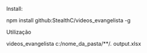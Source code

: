 Install:

npm install github:StealthC/videos_evangelista -g

Utilização

videos_evangelista c:/nome_da_pasta/**/*.* output.xlsx
